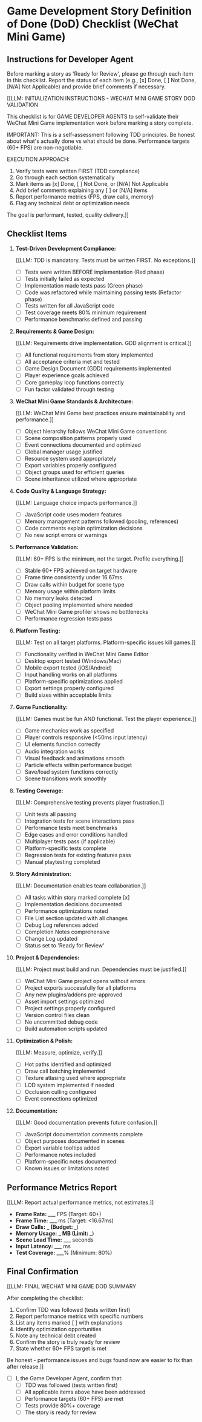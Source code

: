 # Game Development Story Definition of Done (DoD) Checklist (WeChat Mini Game)

## Instructions for Developer Agent

Before marking a story as 'Ready for Review', please go through each item in this checklist. Report the status of each item (e.g., [x] Done, [ ] Not Done, [N/A] Not Applicable) and provide brief comments if necessary.

[[LLM: INITIALIZATION INSTRUCTIONS - WECHAT MINI GAME STORY DOD VALIDATION

This checklist is for GAME DEVELOPER AGENTS to self-validate their WeChat Mini Game implementation work before marking a story complete.

IMPORTANT: This is a self-assessment following TDD principles. Be honest about what's actually done vs what should be done. Performance targets (60+ FPS) are non-negotiable.

EXECUTION APPROACH:

1. Verify tests were written FIRST (TDD compliance)
2. Go through each section systematically
3. Mark items as [x] Done, [ ] Not Done, or [N/A] Not Applicable
4. Add brief comments explaining any [ ] or [N/A] items
5. Report performance metrics (FPS, draw calls, memory)
6. Flag any technical debt or optimization needs

The goal is performant, tested, quality delivery.]]

## Checklist Items

1. **Test-Driven Development Compliance:**

   [[LLM: TDD is mandatory. Tests must be written FIRST. No exceptions.]]
   - [ ] Tests were written BEFORE implementation (Red phase)
   - [ ] Tests initially failed as expected
   - [ ] Implementation made tests pass (Green phase)
   - [ ] Code was refactored while maintaining passing tests (Refactor phase)
   - [ ] Tests written for all JavaScript code
   - [ ] Test coverage meets 80% minimum requirement
   - [ ] Performance benchmarks defined and passing

2. **Requirements & Game Design:**

   [[LLM: Requirements drive implementation. GDD alignment is critical.]]
   - [ ] All functional requirements from story implemented
   - [ ] All acceptance criteria met and tested
   - [ ] Game Design Document (GDD) requirements implemented
   - [ ] Player experience goals achieved
   - [ ] Core gameplay loop functions correctly
   - [ ] Fun factor validated through testing

3. **WeChat Mini Game Standards & Architecture:**

   [[LLM: WeChat Mini Game best practices ensure maintainability and performance.]]
   - [ ] Object hierarchy follows WeChat Mini Game conventions
   - [ ] Scene composition patterns properly used
   - [ ] Event connections documented and optimized
   - [ ] Global manager usage justified
   - [ ] Resource system used appropriately
   - [ ] Export variables properly configured
   - [ ] Object groups used for efficient queries
   - [ ] Scene inheritance utilized where appropriate

4. **Code Quality & Language Strategy:**

   [[LLM: Language choice impacts performance.]]
   - [ ] JavaScript code uses modern features
   - [ ] Memory management patterns followed (pooling, references)
   - [ ] Code comments explain optimization decisions
   - [ ] No new script errors or warnings

5. **Performance Validation:**

   [[LLM: 60+ FPS is the minimum, not the target. Profile everything.]]
   - [ ] Stable 60+ FPS achieved on target hardware
   - [ ] Frame time consistently under 16.67ms
   - [ ] Draw calls within budget for scene type
   - [ ] Memory usage within platform limits
   - [ ] No memory leaks detected
   - [ ] Object pooling implemented where needed
   - [ ] WeChat Mini Game profiler shows no bottlenecks
   - [ ] Performance regression tests pass

6. **Platform Testing:**

   [[LLM: Test on all target platforms. Platform-specific issues kill games.]]
   - [ ] Functionality verified in WeChat Mini Game Editor
   - [ ] Desktop export tested (Windows/Mac)
   - [ ] Mobile export tested (iOS/Android)
   - [ ] Input handling works on all platforms
   - [ ] Platform-specific optimizations applied
   - [ ] Export settings properly configured
   - [ ] Build sizes within acceptable limits

7. **Game Functionality:**

   [[LLM: Games must be fun AND functional. Test the player experience.]]
   - [ ] Game mechanics work as specified
   - [ ] Player controls responsive (<50ms input latency)
   - [ ] UI elements function correctly
   - [ ] Audio integration works
   - [ ] Visual feedback and animations smooth
   - [ ] Particle effects within performance budget
   - [ ] Save/load system functions correctly
   - [ ] Scene transitions work smoothly

8. **Testing Coverage:**

   [[LLM: Comprehensive testing prevents player frustration.]]
   - [ ] Unit tests all passing
   - [ ] Integration tests for scene interactions pass
   - [ ] Performance tests meet benchmarks
   - [ ] Edge cases and error conditions handled
   - [ ] Multiplayer tests pass (if applicable)
   - [ ] Platform-specific tests complete
   - [ ] Regression tests for existing features pass
   - [ ] Manual playtesting completed

9. **Story Administration:**

   [[LLM: Documentation enables team collaboration.]]
   - [ ] All tasks within story marked complete [x]
   - [ ] Implementation decisions documented
   - [ ] Performance optimizations noted
   - [ ] File List section updated with all changes
   - [ ] Debug Log references added
   - [ ] Completion Notes comprehensive
   - [ ] Change Log updated
   - [ ] Status set to 'Ready for Review'

10. **Project & Dependencies:**

    [[LLM: Project must build and run. Dependencies must be justified.]]
    - [ ] WeChat Mini Game project opens without errors
    - [ ] Project exports successfully for all platforms
    - [ ] Any new plugins/addons pre-approved
    - [ ] Asset import settings optimized
    - [ ] Project settings properly configured
    - [ ] Version control files clean
    - [ ] No uncommitted debug code
    - [ ] Build automation scripts updated

11. **Optimization & Polish:**

    [[LLM: Measure, optimize, verify.]]
    - [ ] Hot paths identified and optimized
    - [ ] Draw call batching implemented
    - [ ] Texture atlasing used where appropriate
    - [ ] LOD system implemented if needed
    - [ ] Occlusion culling configured
    - [ ] Event connections optimized

12. **Documentation:**

    [[LLM: Good documentation prevents future confusion.]]
    - [ ] JavaScript documentation comments complete
    - [ ] Object purposes documented in scenes
    - [ ] Export variable tooltips added
    - [ ] Performance notes included
    - [ ] Platform-specific notes documented
    - [ ] Known issues or limitations noted

## Performance Metrics Report

[[LLM: Report actual performance metrics, not estimates.]]

- **Frame Rate:** \_\_\_ FPS (Target: 60+)
- **Frame Time:** \_\_\_ ms (Target: <16.67ms)
- **Draw Calls:** **_ (Budget: _**)
- **Memory Usage:** **_ MB (Limit: _**)
- **Scene Load Time:** \_\_\_ seconds
- **Input Latency:** \_\_\_ ms
- **Test Coverage:** \_\_\_% (Minimum: 80%)

## Final Confirmation

[[LLM: FINAL WECHAT MINI GAME DOD SUMMARY

After completing the checklist:

1. Confirm TDD was followed (tests written first)
2. Report performance metrics with specific numbers
3. List any items marked [ ] with explanations
4. Identify optimization opportunities
5. Note any technical debt created
6. Confirm the story is truly ready for review
7. State whether 60+ FPS target is met

Be honest - performance issues and bugs found now are easier to fix than after release.]]

- [ ] I, the Game Developer Agent, confirm that:
  - [ ] TDD was followed (tests written first)
  - [ ] All applicable items above have been addressed
  - [ ] Performance targets (60+ FPS) are met
  - [ ] Tests provide 80%+ coverage
  - [ ] The story is ready for review
```
